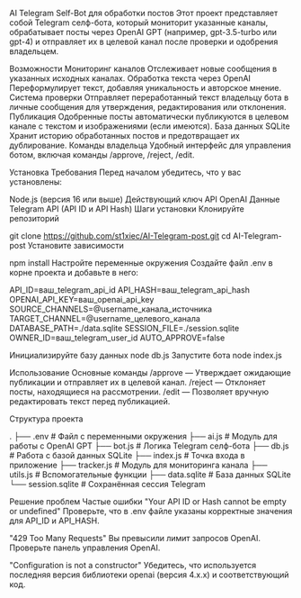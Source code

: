AI Telegram Self-Bot для обработки постов
Этот проект представляет собой Telegram селф-бота, который мониторит указанные каналы, обрабатывает посты через OpenAI GPT (например, gpt-3.5-turbo или gpt-4) и отправляет их в целевой канал после проверки и одобрения владельцем.

Возможности
Мониторинг каналов
Отслеживает новые сообщения в указанных исходных каналах.
Обработка текста через OpenAI
Переформулирует текст, добавляя уникальность и авторское мнение.
Система проверки
Отправляет переработанный текст владельцу бота в личные сообщения для утверждения, редактирования или отклонения.
Публикация
Одобренные посты автоматически публикуются в целевом канале с текстом и изображениями (если имеются).
База данных SQLite
Хранит историю обработанных постов и предотвращает их дублирование.
Команды владельца
Удобный интерфейс для управления ботом, включая команды /approve, /reject, /edit.

Установка
Требования
Перед началом убедитесь, что у вас установлены:

Node.js (версия 16 или выше)
Действующий ключ API OpenAI
Данные Telegram API (API ID и API Hash)
Шаги установки
Клонируйте репозиторий


git clone https://github.com/st1xiec/AI-Telegram-post.git
cd AI-Telegram-post
Установите зависимости


npm install
Настройте переменные окружения
Создайте файл .env в корне проекта и добавьте в него:


API_ID=ваш_telegram_api_id
API_HASH=ваш_telegram_api_hash
OPENAI_API_KEY=ваш_openai_api_key
SOURCE_CHANNELS=@username_канала_источника
TARGET_CHANNEL=@username_целевого_канала
DATABASE_PATH=./data.sqlite
SESSION_FILE=./session.sqlite
OWNER_ID=ваш_telegram_user_id
AUTO_APPROVE=false

Инициализируйте базу данных
node db.js
Запустите бота
node index.js

Использование
Основные команды
/approve — Утверждает ожидающие публикации и отправляет их в целевой канал.
/reject — Отклоняет посты, находящиеся на рассмотрении.
/edit — Позволяет вручную редактировать текст перед публикацией.

Структура проекта

.
├── .env                # Файл с переменными окружения
├── ai.js               # Модуль для работы с OpenAI GPT
├── bot.js              # Логика Telegram селф-бота
├── db.js               # Работа с базой данных SQLite
├── index.js            # Точка входа в приложение
├── tracker.js          # Модуль для мониторинга канала
├── utils.js            # Вспомогательные функции
├── data.sqlite         # База данных SQLite
└── session.sqlite      # Сохранённая сессия Telegram

Решение проблем
Частые ошибки
"Your API ID or Hash cannot be empty or undefined"
Проверьте, что в .env файле указаны корректные значения для API_ID и API_HASH.

"429 Too Many Requests"
Вы превысили лимит запросов OpenAI. Проверьте панель управления OpenAI.

"Configuration is not a constructor"
Убедитесь, что используется последняя версия библиотеки openai (версия 4.x.x) и соответствующий код.
